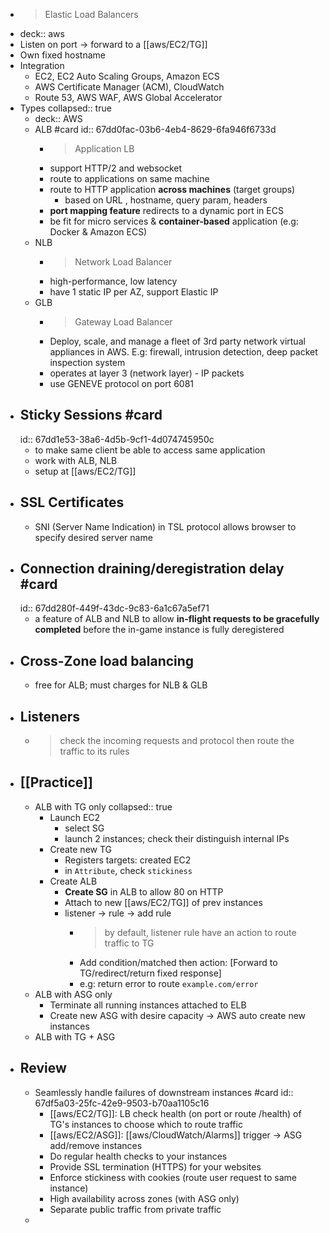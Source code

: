 - > Elastic Load Balancers
- deck:: aws
- Listen on port -> forward to a [[aws/EC2/TG]]
- Own fixed hostname
- Integration
	- EC2, EC2 Auto Scaling Groups, Amazon ECS
	- AWS Certificate Manager (ACM), CloudWatch
	- Route 53, AWS WAF, AWS Global Accelerator
- Types
  collapsed:: true
	- deck:: AWS
	- ALB #card
	  id:: 67dd0fac-03b6-4eb4-8629-6fa946f6733d
		- > Application LB
		- support HTTP/2 and websocket
		- route to applications on same machine
		- route to HTTP application **across machines** (target groups)
			- based on URL , hostname, query param, headers
		- **port mapping feature** redirects to a dynamic port in ECS
		- be fit for micro services & **container-based** application (e.g: Docker & Amazon ECS)
	- NLB
		- > Network Load Balancer
		- high-performance, low latency
		- have 1 static IP per AZ, support Elastic IP
	- GLB
		- > Gateway Load Balancer
		- Deploy, scale, and manage a fleet of 3rd party network virtual appliances in AWS. E.g: firewall, intrusion detection, deep packet inspection system
		- operates at layer 3 (network layer) - IP packets
		- use GENEVE protocol on port 6081
- ## Sticky Sessions #card
  id:: 67dd1e53-38a6-4d5b-9cf1-4d074745950c
	- to make same client be able to access same application
	- work with ALB, NLB
	- setup at [[aws/EC2/TG]]
- ## SSL Certificates
	- SNI (Server Name Indication) in TSL protocol allows browser to specify desired server name
- ## Connection draining/deregistration delay #card
  id:: 67dd280f-449f-43dc-9c83-6a1c67a5ef71
	- a feature of ALB and NLB to allow **in-flight requests to be gracefully completed** before the in-game instance is fully deregistered
- ## Cross-Zone load balancing
	- free for ALB; must charges for NLB & GLB
- ## Listeners
	- > check the incoming requests and protocol then route the traffic to its rules
- ## [[Practice]]
	- ALB with TG only
	  collapsed:: true
		- Launch EC2
			- select SG
			- launch 2 instances; check their distinguish internal IPs
		- Create new TG
			- Registers targets: created EC2
			- in `Attribute`, check `stickiness`
		- Create ALB
			- **Create SG** in ALB to allow 80 on HTTP
			- Attach to new [[aws/EC2/TG]] of prev instances
			- listener -> rule -> add rule
				- > by default, listener rule have an action to route traffic to TG
				- Add condition/matched then action: [Forward to TG/redirect/return fixed response]
				- e.g: return error to route `example.com/error`
	- ALB with ASG only
		- Terminate all running instances attached to ELB
		- Create new ASG with desire capacity ->  AWS auto create new instances
	- ALB with TG + ASG
- ## Review
	- Seamlessly handle failures of downstream instances #card
	  id:: 67df5a03-25fc-42e9-9503-b70aa1105c16
		- [[aws/EC2/TG]]: LB check health (on port or route /health) of TG's instances to choose which to route traffic
		- [[aws/EC2/ASG]]: [[aws/CloudWatch/Alarms]] trigger -> ASG add/remove instances
		- Do regular health checks to your instances
		- Provide SSL termination (HTTPS) for your websites
		- Enforce stickiness with cookies (route user request to same instance)
		- High availability across zones (with ASG only)
		- Separate public traffic from private traffic
	-